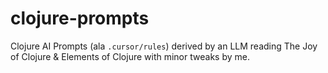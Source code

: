 # clojure-prompts
Clojure AI Prompts (ala `.cursor/rules`) derived by an LLM reading The Joy of Clojure &amp; Elements of Clojure with minor tweaks by me.
